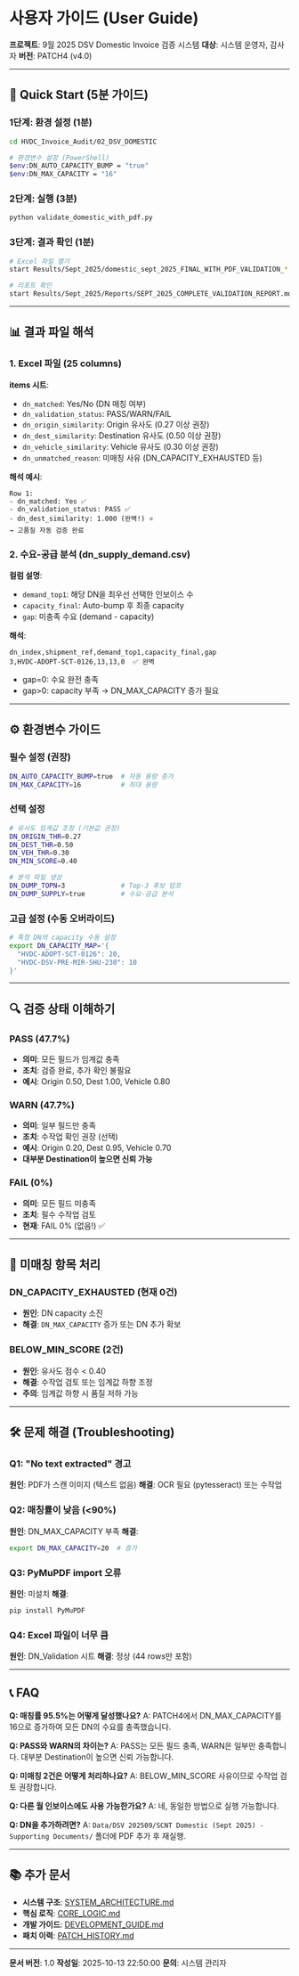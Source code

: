 # 사용자 가이드 (User Guide)

**프로젝트**: 9월 2025 DSV Domestic Invoice 검증 시스템
**대상**: 시스템 운영자, 감사자
**버전**: PATCH4 (v4.0)

---

## 🚀 Quick Start (5분 가이드)

### 1단계: 환경 설정 (1분)
```bash
cd HVDC_Invoice_Audit/02_DSV_DOMESTIC

# 환경변수 설정 (PowerShell)
$env:DN_AUTO_CAPACITY_BUMP = "true"
$env:DN_MAX_CAPACITY = "16"
```

### 2단계: 실행 (3분)
```bash
python validate_domestic_with_pdf.py
```

### 3단계: 결과 확인 (1분)
```bash
# Excel 파일 열기
start Results/Sept_2025/domestic_sept_2025_FINAL_WITH_PDF_VALIDATION_*.xlsx

# 리포트 확인
start Results/Sept_2025/Reports/SEPT_2025_COMPLETE_VALIDATION_REPORT.md
```

---

## 📊 결과 파일 해석

### 1. Excel 파일 (25 columns)

**items 시트**:
- `dn_matched`: Yes/No (DN 매칭 여부)
- `dn_validation_status`: PASS/WARN/FAIL
- `dn_origin_similarity`: Origin 유사도 (0.27 이상 권장)
- `dn_dest_similarity`: Destination 유사도 (0.50 이상 권장)
- `dn_vehicle_similarity`: Vehicle 유사도 (0.30 이상 권장)
- `dn_unmatched_reason`: 미매칭 사유 (DN_CAPACITY_EXHAUSTED 등)

**해석 예시**:
```
Row 1:
- dn_matched: Yes ✅
- dn_validation_status: PASS ✅
- dn_dest_similarity: 1.000 (완벽!) ⭐
→ 고품질 자동 검증 완료
```

### 2. 수요-공급 분석 (dn_supply_demand.csv)

**컬럼 설명**:
- `demand_top1`: 해당 DN을 최우선 선택한 인보이스 수
- `capacity_final`: Auto-bump 후 최종 capacity
- `gap`: 미충족 수요 (demand - capacity)

**해석**:
```csv
dn_index,shipment_ref,demand_top1,capacity_final,gap
3,HVDC-ADOPT-SCT-0126,13,13,0  ✅ 완벽
```
- gap=0: 수요 완전 충족
- gap>0: capacity 부족 → DN_MAX_CAPACITY 증가 필요

---

## ⚙️ 환경변수 가이드

### 필수 설정 (권장)
```bash
DN_AUTO_CAPACITY_BUMP=true  # 자동 용량 증가
DN_MAX_CAPACITY=16          # 최대 용량
```

### 선택 설정
```bash
# 유사도 임계값 조정 (기본값 권장)
DN_ORIGIN_THR=0.27
DN_DEST_THR=0.50
DN_VEH_THR=0.30
DN_MIN_SCORE=0.40

# 분석 파일 생성
DN_DUMP_TOPN=3              # Top-3 후보 덤프
DN_DUMP_SUPPLY=true         # 수요-공급 분석
```

### 고급 설정 (수동 오버라이드)
```bash
# 특정 DN의 capacity 수동 설정
export DN_CAPACITY_MAP='{
  "HVDC-ADOPT-SCT-0126": 20,
  "HVDC-DSV-PRE-MIR-SHU-230": 10
}'
```

---

## 🔍 검증 상태 이해하기

### PASS (47.7%)
- **의미**: 모든 필드가 임계값 충족
- **조치**: 검증 완료, 추가 확인 불필요
- **예시**: Origin 0.50, Dest 1.00, Vehicle 0.80

### WARN (47.7%)
- **의미**: 일부 필드만 충족
- **조치**: 수작업 확인 권장 (선택)
- **예시**: Origin 0.20, Dest 0.95, Vehicle 0.70
- **대부분 Destination이 높으면 신뢰 가능**

### FAIL (0%)
- **의미**: 모든 필드 미충족
- **조치**: 필수 수작업 검토
- **현재**: FAIL 0% (없음!) ✅

---

## 📝 미매칭 항목 처리

### DN_CAPACITY_EXHAUSTED (현재 0건)
- **원인**: DN capacity 소진
- **해결**: `DN_MAX_CAPACITY` 증가 또는 DN 추가 확보

### BELOW_MIN_SCORE (2건)
- **원인**: 유사도 점수 < 0.40
- **해결**: 수작업 검토 또는 임계값 하향 조정
- **주의**: 임계값 하향 시 품질 저하 가능

---

## 🛠️ 문제 해결 (Troubleshooting)

### Q1: "No text extracted" 경고
**원인**: PDF가 스캔 이미지 (텍스트 없음)
**해결**: OCR 필요 (pytesseract) 또는 수작업

### Q2: 매칭률이 낮음 (<90%)
**원인**: DN_MAX_CAPACITY 부족
**해결**:
```bash
export DN_MAX_CAPACITY=20  # 증가
```

### Q3: PyMuPDF import 오류
**원인**: 미설치
**해결**:
```bash
pip install PyMuPDF
```

### Q4: Excel 파일이 너무 큼
**원인**: DN_Validation 시트
**해결**: 정상 (44 rows만 포함)

---

## 📞 FAQ

**Q: 매칭률 95.5%는 어떻게 달성했나요?**
A: PATCH4에서 DN_MAX_CAPACITY를 16으로 증가하여 모든 DN의 수요를 충족했습니다.

**Q: PASS와 WARN의 차이는?**
A: PASS는 모든 필드 충족, WARN은 일부만 충족합니다. 대부분 Destination이 높으면 신뢰 가능합니다.

**Q: 미매칭 2건은 어떻게 처리하나요?**
A: BELOW_MIN_SCORE 사유이므로 수작업 검토 권장합니다.

**Q: 다른 월 인보이스에도 사용 가능한가요?**
A: 네, 동일한 방법으로 실행 가능합니다.

**Q: DN을 추가하려면?**
A: `Data/DSV 202509/SCNT Domestic (Sept 2025) - Supporting Documents/` 폴더에 PDF 추가 후 재실행.

---

## 📚 추가 문서

- **시스템 구조**: [SYSTEM_ARCHITECTURE.md](SYSTEM_ARCHITECTURE.md)
- **핵심 로직**: [CORE_LOGIC.md](CORE_LOGIC.md)
- **개발 가이드**: [DEVELOPMENT_GUIDE.md](DEVELOPMENT_GUIDE.md)
- **패치 이력**: [PATCH_HISTORY.md](PATCH_HISTORY.md)

---

**문서 버전**: 1.0
**작성일**: 2025-10-13 22:50:00
**문의**: 시스템 관리자

